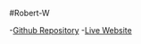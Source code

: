 #Robert-W

-[Github Repository](https://github.com/Pixelldude/Final-Project-RW) 
-[Live Website](https://pixelldude.github.io/Final-Project-RW)
